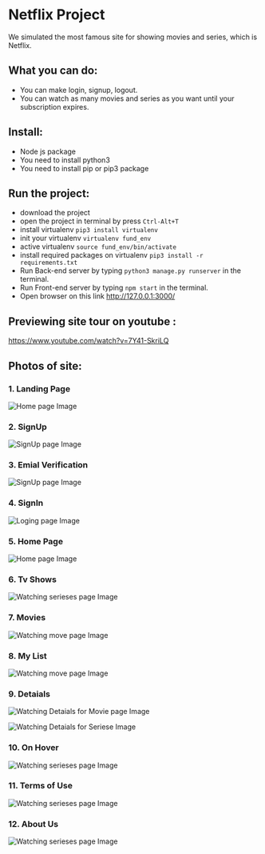 # Netflix Project 

We simulated the most famous site for showing movies and series, which is Netflix.

## What you can do:

* You can make login, signup, logout.
* You can watch as many movies and series as you want until your subscription expires.





## Install:

* Node js package
* You need to install python3
* You need to install pip or pip3 package

## Run the project: 

* download the project 
* open the project in terminal by press `Ctrl-Alt+T`
* install virtualenv `pip3 install virtualenv` 
* init your virtualenv `virtualenv fund_env`
* active virtualenv `source fund_env/bin/activate`
* install required packages on virtualenv `pip3 install -r requirements.txt`
* Run Back-end server by typing `python3 manage.py runserver` in the terminal.
* Run Front-end server by typing `npm start` in the terminal.
* Open browser on this link http://127.0.0.1:3000/


## Previewing site tour on youtube :
https://www.youtube.com/watch?v=7Y41-SkriLQ

## Photos of site: 

### 1. Landing Page
![Home page Image](https://github.com/hanimohsen31/Netflix-V.4-AIO/blob/main/IMGS/landing.jpg)

### 2. SignUp
![SignUp page Image](https://github.com/hanimohsen31/Netflix-V.4-AIO/blob/main/IMGS/signup.jpg)

### 3. Emial Verification
![SignUp page Image](https://github.com/hanimohsen31/Netflix-V.4-AIO/blob/main/IMGS/email.jpg)


### 4. SignIn
![Loging page Image](https://github.com/hanimohsen31/Netflix-V.4-AIO/blob/main/IMGS/signin.jpg)

### 5. Home Page
![Home page Image](https://github.com/hanimohsen31/Netflix-V.4-AIO/blob/main/IMGS/home.jpg)

### 6. Tv Shows 
![Watching serieses page Image](https://github.com/hanimohsen31/Netflix-V.4-AIO/blob/main/IMGS/tvshows.jpg)

### 7. Movies
![Watching move page Image](https://github.com/hanimohsen31/Netflix-V.4-AIO/blob/main/IMGS/movies.jpg)

### 8. My List
![Watching move page Image](https://github.com/hanimohsen31/Netflix-V.4-AIO/blob/main/IMGS/mylist.jpg)

### 9. Detaials 
![Watching Detaials for Movie page Image](https://github.com/hanimohsen31/Netflix-V.4-AIO/blob/main/IMGS/detailsmovie.jpg)

![Watching Detaials for Seriese Image](https://github.com/hanimohsen31/Netflix-V.4-AIO/blob/main/IMGS/detailstvshow.jpg)

### 10. On Hover 
![Watching serieses page Image](https://github.com/hanimohsen31/Netflix-V.4-AIO/blob/main/IMGS/hover.jpg)

### 11. Terms of Use
![Watching serieses page Image](https://github.com/hanimohsen31/Netflix-V.4-AIO/blob/main/IMGS/terms.jpg)

### 12. About Us
![Watching serieses page Image](https://github.com/hanimohsen31/Netflix-V.4-AIO/blob/main/IMGS/about.jpg)
